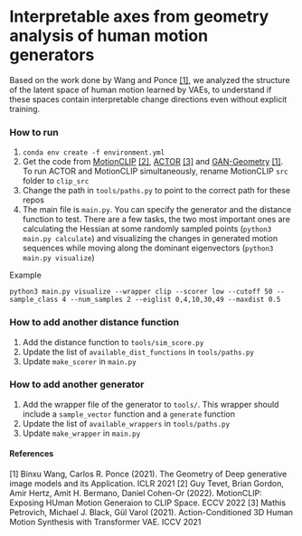 # Interpretable axes from geometry analysis of human motion generators

Based on the work done by Wang and Ponce [[1]](#1), we analyzed the structure of the latent space of human motion learned by VAEs, to understand if these spaces contain interpretable change directions even without explicit training.

### How to run

1. `conda env create -f environment.yml`
2. Get the code from [MotionCLIP](https://github.com/GuyTevet/MotionCLIP) [[2]](#2), [ACTOR](https://github.com/Mathux/ACTOR) [[3]](#3) and [GAN-Geometry](https://github.com/Animadversio/GAN-Geometry) [[1]](#1). To run ACTOR and MotionCLIP simultaneously, rename MotionCLIP `src` folder to `clip_src`
3. Change the path in `tools/paths.py` to point to the correct path for these repos
4. The main file is `main.py`. You can specify the generator and the distance function to test. There are a few tasks, the two most important ones are calculating the Hessian at some randomly sampled points (`python3 main.py calculate`) and visualizing the changes in generated motion sequences while moving along the dominant eigenvectors (`python3 main.py visualize`)

Example

```
python3 main.py visualize --wrapper clip --scorer low --cutoff 50 --sample_class 4 --num_samples 2 --eiglist 0,4,10,30,49 --maxdist 0.5
```

### How to add another distance function

1. Add the distance function to `tools/sim_score.py`
2. Update the list of `available_dist_functions` in `tools/paths.py`
3. Update `make_scorer` in `main.py`

### How to add another generator

1. Add the wrapper file of the generator to `tools/`. This wrapper should include a `sample_vector` function and a `generate` function
2. Update the list of `available_wrappers` in `tools/paths.py`
3. Update `make_wrapper` in `main.py`


#### References
<a id="1">[1]</a>
Binxu Wang, Carlos R. Ponce (2021).
The Geometry of Deep generative image models and its Application.
ICLR 2021
<a id="2">[2]</a>
Guy Tevet, Brian Gordon, Amir Hertz, Amit H. Bermano, Daniel Cohen-Or (2022).
MotionCLIP: Exposing HUman Motion Generaion to CLIP Space.
ECCV 2022
 <a id="3">[3]</a>
Mathis Petrovich, Michael J. Black, Gül Varol (2021).
Action-Conditioned 3D Human Motion Synthesis with Transformer VAE.
ICCV 2021
